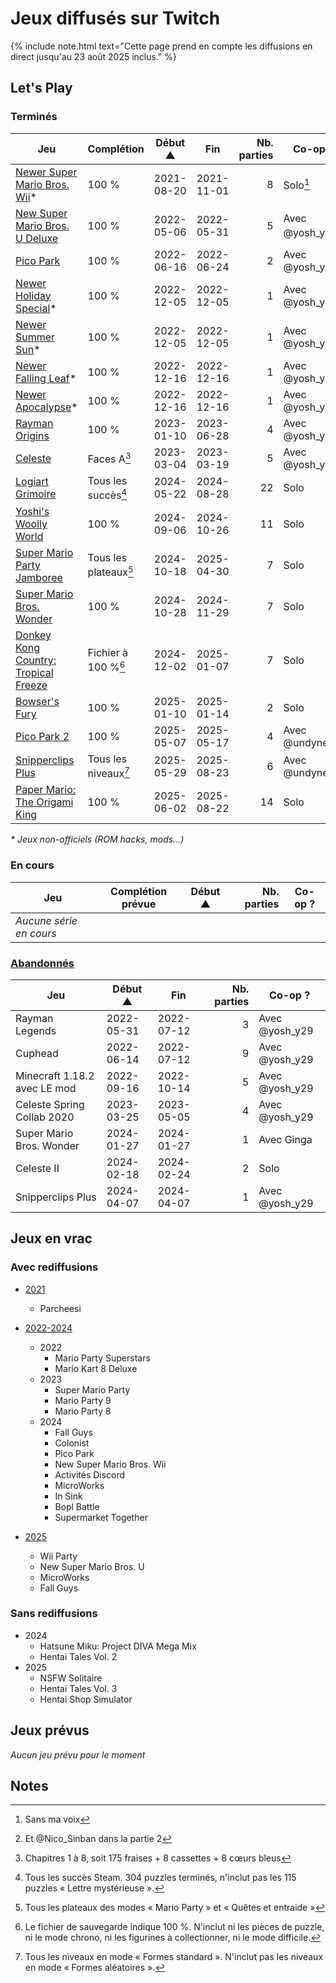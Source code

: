 # Jeux diffusés sur Twitch

{% include note.html text="Cette page prend en compte les diffusions en direct jusqu'au 23 août 2025 inclus." %}

## Let's Play

### Terminés

| Jeu                                                                                                              | Complétion            | Début ▲    | Fin        | Nb. parties | Co-op ?            |
| ---------------------------------------------------------------------------------------------------------------- | --------------------- | ---------- | ---------- | ----------: | ------------------ |
| [Newer Super Mario Bros. Wii](https://www.youtube.com/playlist?list=PLc3xBj1pKuhUJ3np-6_rJBOC4WWp9fPPg)*         | 100 %                 | 2021-08-20 | 2021-11-01 |           8 | Solo[^1]           |
| [New Super Mario Bros. U Deluxe](https://www.youtube.com/playlist?list=PLc3xBj1pKuhX1mPp700oViCkVIYgMI8ip)       | 100 %                 | 2022-05-06 | 2022-05-31 |           5 | Avec @yosh_y29[^2] |
| [Pico Park](https://www.youtube.com/playlist?list=PLc3xBj1pKuhUbZav2XGORW4ocLutYJLlW)                            | 100 %                 | 2022-06-16 | 2022-06-24 |           2 | Avec @yosh_y29     |
| [Newer Holiday Special](https://youtu.be/U_nj9x56Cb4?t=0)*                                                       | 100 %                 | 2022-12-05 | 2022-12-05 |           1 | Avec @yosh_y29     |
| [Newer Summer Sun](https://youtu.be/U_nj9x56Cb4?t=2374)*                                                         | 100 %                 | 2022-12-05 | 2022-12-05 |           1 | Avec @yosh_y29     |
| [Newer Falling Leaf](https://youtu.be/My3iS3sf9rQ?t=0)*                                                          | 100 %                 | 2022-12-16 | 2022-12-16 |           1 | Avec @yosh_y29     |
| [Newer Apocalypse](https://youtu.be/My3iS3sf9rQ?t=2547)*                                                         | 100 %                 | 2022-12-16 | 2022-12-16 |           1 | Avec @yosh_y29     |
| [Rayman Origins](https://www.youtube.com/playlist?list=PLc3xBj1pKuhXvGqsz8eDP7a7raAS-D4nF)                       | 100 %                 | 2023-01-10 | 2023-06-28 |           4 | Avec @yosh_y29     |
| [Celeste](https://www.youtube.com/playlist?list=PLc3xBj1pKuhUK3VoVBHM4TM75dkeUu40Y)                              | Faces A[^3]           | 2023-03-04 | 2023-03-19 |           5 | Avec @yosh_y29     |
| [Logiart Grimoire](https://www.youtube.com/playlist?list=PLc3xBj1pKuhUY6_4Zbs8UPnxg7TWxaYXc)                     | Tous les succès[^4]   | 2024-05-22 | 2024-08-28 |          22 | Solo               |
| [Yoshi's Woolly World](https://www.youtube.com/playlist?list=PLc3xBj1pKuhV37A6mqJnBjC9h2g9_Dw3-)                 | 100 %                 | 2024-09-06 | 2024-10-26 |          11 | Solo               |
| [Super Mario Party Jamboree](https://www.youtube.com/playlist?list=PLc3xBj1pKuhVzJt-plfE2j0BxRzCOuhuZ)           | Tous les plateaux[^5] | 2024-10-18 | 2025-04-30 |           7 | Solo               |
| [Super Mario Bros. Wonder](https://www.youtube.com/playlist?list=PLc3xBj1pKuhUwjxcbKztqJWOExUngrJhG)             | 100 %                 | 2024-10-28 | 2024-11-29 |           7 | Solo               |
| [Donkey Kong Country: Tropical Freeze](https://www.youtube.com/playlist?list=PLc3xBj1pKuhXBvrzUQixMiqFMyYsPdvTJ) | Fichier à 100 %[^6]   | 2024-12-02 | 2025-01-07 |           7 | Solo               |
| [Bowser's Fury](https://www.youtube.com/playlist?list=PLc3xBj1pKuhVHixhAuvPhYBdBYzW1nZKp)                        | 100 %                 | 2025-01-10 | 2025-01-14 |           2 | Solo               |
| [Pico Park 2](https://www.youtube.com/playlist?list=PLc3xBj1pKuhVpkQnwY37KAu-6xRZMlIrh)                          | 100 %                 | 2025-05-07 | 2025-05-17 |           4 | Avec @undyne___    |
| [Snipperclips Plus](https://www.youtube.com/playlist?list=PLc3xBj1pKuhWajF8qaaeux59WGf2dSO02)                    | Tous les niveaux[^7]  | 2025-05-29 | 2025-08-23 |           6 | Avec @undyne___    |
| [Paper Mario: The Origami King](https://www.youtube.com/playlist?list=PLc3xBj1pKuhUKGA1booVxKWN9QRTdBaJm)        | 100 %                 | 2025-06-02 | 2025-08-22 |          14 | Solo               |

*\* Jeux non-officiels (ROM hacks, mods...)*

### En cours

| Jeu                                                                                                       | Complétion prévue | Début ▲    | Nb. parties | Co-op ?         |
| --------------------------------------------------------------------------------------------------------- | ----------------- | ---------- | ----------: | --------------- |
| *Aucune série en cours*                                                                                   |                   |            |             |                 |

### [Abandonnés](https://www.youtube.com/playlist?list=PLc3xBj1pKuhUQipyki9hos0mp-Ub3ZsUG)

| Jeu                          | Début ▲    | Fin        | Nb. parties | Co-op ?        |
| ---------------------------- | ---------- | ---------- | ----------: | -------------- |
| Rayman Legends               | 2022-05-31 | 2022-07-12 |           3 | Avec @yosh_y29 |
| Cuphead                      | 2022-06-14 | 2022-07-12 |           9 | Avec @yosh_y29 |
| Minecraft 1.18.2 avec LE mod | 2022-09-16 | 2022-10-14 |           5 | Avec @yosh_y29 |
| Celeste Spring Collab 2020   | 2023-03-25 | 2023-05-05 |           4 | Avec @yosh_y29 |
| Super Mario Bros. Wonder     | 2024-01-27 | 2024-01-27 |           1 | Avec Ginga     |
| Celeste II                   | 2024-02-18 | 2024-02-24 |           2 | Solo           |
| Snipperclips Plus            | 2024-04-07 | 2024-04-07 |           1 | Avec @yosh_y29 |

## Jeux en vrac

### Avec rediffusions

- [2021](https://www.youtube.com/playlist?list=PLc3xBj1pKuhWTW-H4or0xN10r8ha8yuYE)
    - Parcheesi

- [2022-2024](https://www.youtube.com/playlist?list=PLc3xBj1pKuhXQh4ZT7y6O1GZvTpLMzm2g)
    - 2022
        - Mario Party Superstars
        - Mario Kart 8 Deluxe
    - 2023
        - Super Mario Party
        - Mario Party 9
        - Mario Party 8
    - 2024
        - Fall Guys
        - Colonist
        - Pico Park
        - New Super Mario Bros. Wii
        - Activités Discord
        - MicroWorks
        - In Sink
        - Bopl Battle
        - Supermarket Together

- [2025](https://www.youtube.com/playlist?list=PLc3xBj1pKuhUuhv1F9tyHxPjaGvWYBjWd)
    - Wii Party
    - New Super Mario Bros. U
    - MicroWorks
    - Fall Guys

### Sans rediffusions

- 2024
    - Hatsune Miku: Project DIVA Mega Mix
    - Hentai Tales Vol. 2
- 2025
    - NSFW Solitaire
    - Hentai Tales Vol. 3
    - Hentai Shop Simulator

## Jeux prévus

*Aucun jeu prévu pour le moment*

## Notes

[^1]: Sans ma voix

[^2]: Et @Nico_Sinban dans la partie 2

[^3]: Chapitres 1 à 8, soit 175 fraises + 8 cassettes + 8 cœurs bleus

[^4]: Tous les succès Steam. 304 puzzles terminés, n'inclut pas les 115 puzzles « Lettre mystérieuse ».

[^5]: Tous les plateaux des modes « Mario Party » et « Quêtes et entraide »

[^6]: Le fichier de sauvegarde indique 100 %. N'inclut ni les pièces de puzzle, ni le mode chrono, ni les figurines à collectionner, ni le mode difficile.

[^7]: Tous les niveaux en mode « Formes standard ». N'inclut pas les niveaux en mode « Formes aléatoires ».